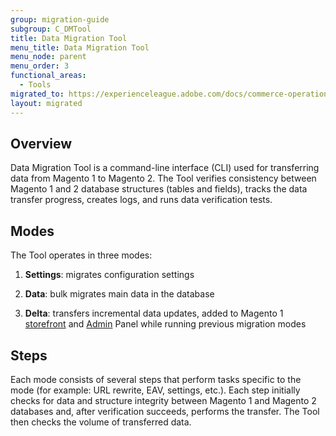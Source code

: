 ```yaml
---
group: migration-guide
subgroup: C_DMTool
title: Data Migration Tool
menu_title: Data Migration Tool
menu_node: parent
menu_order: 3
functional_areas:
  - Tools
migrated_to: https://experienceleague.adobe.com/docs/commerce-operations/tools/data-migration/how-migration-works.html
layout: migrated
---
```


## Overview

Data Migration Tool is a command-line interface (CLI) used for transferring data from Magento 1 to Magento 2. The Tool verifies consistency between Magento 1 and 2 database structures (tables and fields), tracks the data transfer progress, creates logs, and runs data verification tests.

## Modes

The Tool operates in three modes:

1. **Settings**: migrates configuration settings

1. **Data**: bulk migrates main data in the database

1. **Delta**: transfers incremental data updates, added to Magento 1 [storefront](https://glossary.magento.com/storefront) and [Admin](https://glossary.magento.com/admin) Panel while running previous migration modes

## Steps

Each mode consists of several steps that perform tasks specific to the mode (for example: URL rewrite, EAV, settings, etc.). Each step initially checks for data and structure integrity between Magento 1 and Magento 2 databases and, after verification succeeds, performs the transfer. The Tool then checks the volume of transferred data.

